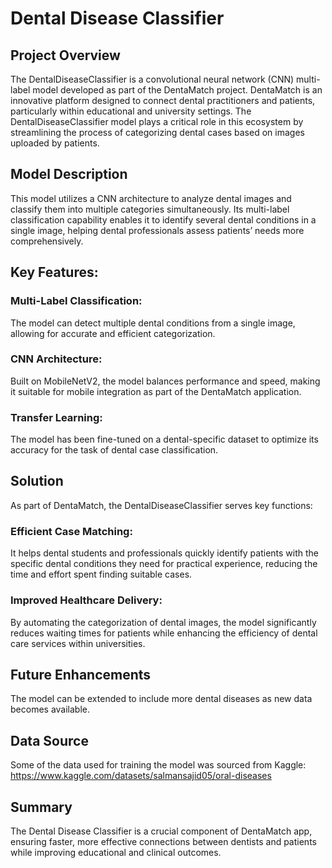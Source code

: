 # Dental Disease Classifier
## Project Overview
The DentalDiseaseClassifier is a convolutional neural network (CNN) multi-label model developed as part of the DentaMatch project. DentaMatch is an innovative platform designed to connect dental practitioners and patients, particularly within educational and university settings. The DentalDiseaseClassifier model plays a critical role in this ecosystem by streamlining the process of categorizing dental cases based on images uploaded by patients.

## Model Description
This model utilizes a CNN architecture to analyze dental images and classify them into multiple categories simultaneously. Its multi-label classification capability enables it to identify several dental conditions in a single image, helping dental professionals assess patients’ needs more comprehensively.

## Key Features:
### Multi-Label Classification: 
The model can detect multiple dental conditions from a single image, allowing for accurate and efficient categorization.
### CNN Architecture: 
Built on MobileNetV2, the model balances performance and speed, making it suitable for mobile integration as part of the DentaMatch application.
### Transfer Learning: 
The model has been fine-tuned on a dental-specific dataset to optimize its accuracy for the task of dental case classification.
## Solution
As part of DentaMatch, the DentalDiseaseClassifier serves key functions:
### Efficient Case Matching: 
It helps dental students and professionals quickly identify patients with the specific dental conditions they need for practical experience, reducing the time and effort spent finding suitable cases.
### Improved Healthcare Delivery: 
By automating the categorization of dental images, the model significantly reduces waiting times for patients while enhancing the efficiency of dental care services within universities.
## Future Enhancements
The model can be extended to include more dental diseases as new data becomes available.
## Data Source
Some of the data used for training the model was sourced from Kaggle: https://www.kaggle.com/datasets/salmansajid05/oral-diseases
## Summary
The Dental Disease Classifier is a crucial component of DentaMatch app, ensuring faster, more effective connections between dentists and patients while improving educational and clinical outcomes.
